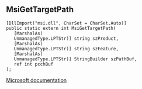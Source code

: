 ## MsiGetTargetPath

```
[DllImport("msi.dll", CharSet = CharSet.Auto)]
public static extern int MsiGetTargetPath(
   [MarshalAs(
   UnmanagedType.LPTStr)] string szProduct,
   [MarshalAs(
   UnmanagedType.LPTStr)] string szFeature,
   [MarshalAs(
   UnmanagedType.LPTStr)] StringBuilder szPathBuf,
   ref int pcchBuf
);
```

[Microsoft documentation](https://docs.microsoft.com/en-us/windows/win32/api/msi/nf-msi-msigettargetpathw)
